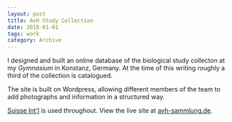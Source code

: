 ```yaml
---
layout: post
title: AvH Study Collection
date: 2018-01-01
tags: work
category: Archive
---
```


I designed and built an online database of the biological study collecton at my _Gymnasium_ in Konstanz, Germany. At the time of this writing roughly a third of the collection is catalogued.

The site is built on Wordpress, allowing different members of the team to add photographs and information in a structured way.

[Suisse Int'l](https://www.swisstypefaces.com/fonts/suisse/) is used throughout. View the live site at [avh-sammlung.de](http://avh-sammlung.de/).